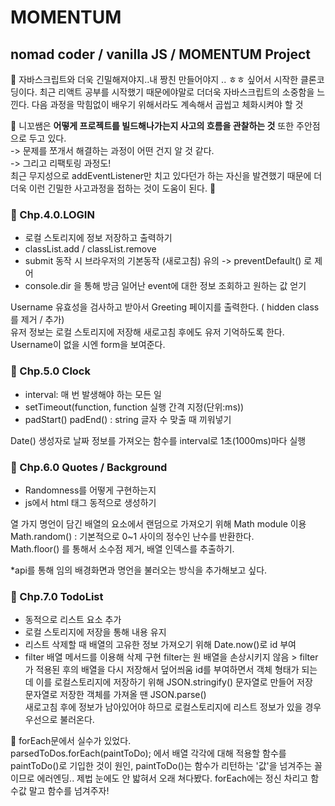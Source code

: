 # MOMENTUM
## nomad coder / vanilla JS / MOMENTUM Project 

:pencil: 자바스크립트와 더욱 긴밀해져야지..내 짱친 만들어야지 .. ㅎㅎ 싶어서 시작한 클론코딩이다. 
최근 리액트 공부를 시작했기 때문에야말로 더더욱 자바스크립트의 소중함을 느낀다. 다음 과정을 막힘없이 배우기 위해서라도 계속해서 곱씹고 체화시켜야 할 것 

:pencil: 니꼬쌤은 __어떻게 프로젝트를 빌드해나가는지 사고의 흐름을 관찰하는 것__ 또한 주안점으로 두고 있다.  
-> 문제를 쪼개서 해결하는 과정이 어떤 건지 알 것 같다.  
-> 그리고 리팩토링 과정도!  
최근 무지성으로 addEventListener만 치고 있다던가 하는 자신을 발견했기 때문에 더더욱 이런 긴밀한 사고과정을 접하는 것이 도움이 된다. 🥺 


### :bookmark: Chp.4.0.LOGIN
- 로컬 스토리지에 정보 저장하고 출력하기  
- classList.add / classList.remove  
- submit 동작 시 브라우저의 기본동작 (새로고침) 유의 -> preventDefault() 로 제어  
- console.dir 을 통해 방금 일어난 event에 대한 정보 조회하고 원하는 값 얻기  
  
Username 유효성을 검사하고 받아서 Greeting 페이지를 출력한다. ( hidden class를 제거 / 추가)  
유저 정보는 로컬 스토리지에 저장해 새로고침 후에도 유저 기억하도록 한다.   
Username이 없을 시엔 form을 보여준다.

### :bookmark: Chp.5.0 Clock 
- interval: 매 번 발생해야 하는 모든 일  
- setTimeout(function, function 실행 간격 지정(단위:ms))  
- padStart() padEnd() : string 글자 수 맞출 때 끼워넣기  
  
Date() 생성자로 날짜 정보를 가져오는 함수를 interval로 1초(1000ms)마다 실행

### :bookmark: Chp.6.0 Quotes / Background
- Randomness를 어떻게 구현하는지
- js에서 html 태그 동적으로 생성하기 

열 가지 명언이 담긴 배열의 요소에서 랜덤으로 가져오기 위해 Math module 이용  
Math.random() : 기본적으로 0~1 사이의 정수인 난수를 반환한다.  
Math.floor() 를 통해서 소수점 제거, 배열 인덱스를 추출하기. 

*api를 통해 임의 배경화면과 명언을 불러오는 방식을 추가해보고 싶다.

### :bookmark: Chp.7.0 TodoList 
- 동적으로 리스트 요소 추가 
- 로컬 스토리지에 저장을 통해 내용 유지 
- 리스트 삭제할 때 배열의 고유한 정보 가져오기 위해 Date.now()로 id 부여
- filter 배열 메서드를 이용해 삭제 구현 
filter는 원 배열을 손상시키지 않음 > filter가 적용된 후의 배열을 다시 저장해서 덮어씌움 
id를 부여하면서 객체 형태가 되는데 이를 로컬스토리지에 저장하기 위해 JSON.stringify() 문자열로 만들어 저장  
문자열로 저장한 객체를 가져올 땐 JSON.parse()  
새로고침 후에 정보가 남아있어야 하므로 로컬스토리지에 리스트 정보가 있을 경우 우선으로 불러온다.   


:bug: forEach문에서 실수가 있었다.  
parsedToDos.forEach(paintToDo); 에서 배열 각각에 대해 적용할 함수를 paintToDo()로 기입한 것이 원인,   paintToDo()는 함수가 리턴하는 '값'을 넘겨주는 꼴이므로 에러엔딩.. 제법 눈에도 안 밟혀서 오래 쳐다봤다. forEach에는 정신 차리고 함수값 말고 함수를 넘겨주자! 

